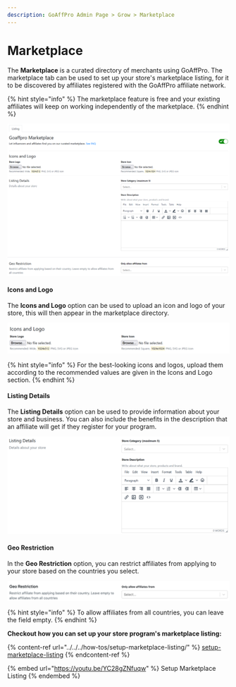 ```yaml
---
description: GoAffPro Admin Page > Grow > Marketplace
---
```


# Marketplace

The **Marketplace** is a curated directory of merchants using GoAffPro. The marketplace tab can be used to set up your store's marketplace listing, for it to be discovered by affiliates registered with the GoAffPro affiliate network.&#x20;

{% hint style="info" %}
The marketplace feature is free and your existing affiliates will keep on working independently of the marketplace.
{% endhint %}

![Marketplace](<../../../.gitbook/assets/image (1409).png>)

#### Icons and Logo

The **Icons and Logo** option can be used to upload an icon and logo of your store, this will then appear in the marketplace directory.&#x20;

![Icons and Logo](<../../../.gitbook/assets/image (1336).png>)

{% hint style="info" %}
For the best-looking icons and logos, upload them according to the recommended values are given in the Icons and Logo section.&#x20;
{% endhint %}

#### Listing Details

The **Listing Details** option can be used to provide information about your store and business. You can also include the benefits in the description that an affiliate will get if they register for your program.

![Listing Details](<../../../.gitbook/assets/image (1646).png>)

#### Geo Restriction

In the **Geo Restriction** option, you can restrict affiliates from applying to your store based on the countries you select.&#x20;

![Geo Restriction](<../../../.gitbook/assets/Screenshot 2019-08-23 at 8.11.13 PM.png>)

{% hint style="info" %}
To allow affiliates from all countries, you can leave the field empty.&#x20;
{% endhint %}

**Checkout how you can set up your store program's marketplace listing:**

{% content-ref url="../../../how-tos/setup-marketplace-listing/" %}
[setup-marketplace-listing](../../../how-tos/setup-marketplace-listing/)
{% endcontent-ref %}

{% embed url="https://youtu.be/YC28gZNfuqw" %}
Setup Marketplace Listing
{% endembed %}
